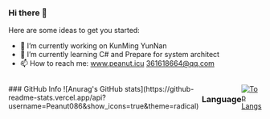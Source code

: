### Hi there 👋

Here are some ideas to get you started:

- 🔭 I’m currently working on KunMing YunNan
- 🌱 I’m currently learning C# and Prepare for system architect
- 📫 How to reach me: www.peanut.icu  361618664@qq.com



<div style="display:flex; display: flex;justify-content: center;align-items: center;">
### GitHub Info
![Anurag's GitHub stats](https://github-readme-stats.vercel.app/api?username=Peanut086&show_icons=true&theme=radical)

### Language
[![Top Langs](https://github-readme-stats.vercel.app/api/top-langs/?username=Peanut086&layout=compact)](https://github.com/Peanut086/github-readme-stats)
</div>
